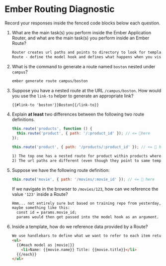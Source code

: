 # Ember Routing Diagnostic

Record your responses inside the fenced code blocks below each question.

1.  What are the main task(s) you perform inside the Ember Application Router,
    and what are the main task(s) you perform inside an Ember Route?

    ```md
    Router creates url paths and points to directory to look for template in.
    Route - define the model hook and defines what happens when you visit that URL route.
    ```

1.  What is the command to generate a route named `boston` nested under
    `campus`?

    ```md
    ember generate route campus/boston
    ```

1.  Suppose you have a nested route at the URL `/campus/boston`. How would you
    use the `link-to` helper to generate an appropriate link?

    ```md
    {{#link-to 'boston'}}Boston{{/link-to}}
    ```

1.  Explain **at least** two differences between the following two route
    definitions.

    ```js
    this.route('products', function () {
      this.route('product', { path: '/:product_id' }); // <= 👀here
    });

    this.route('product', { path: '/products/:product_id' }); // <= 👀 here
    ```

    ```md
    1) The top one has a nested route for product within products whereas bottom one does not.
    2) The url paths are different (even though they point to same template directory)

    ```

1.  Suppose we have the following route definition:

    ```js
    this.route('movie', { path: '/movies/:movie_id' }); // <= 👀 here
    ```

    If we navigate in the browser to `/movies/123`, how can we reference the
    value `'123'` inside a Route?

    ```md
    Hmm... not entirely sure but based on training repo from yesterday,
    maybe something like this:
      const id = params.movie_id;
      params would then get passed into the model hook as an argument.
    ```

1.  Inside a template, how do we reference data provided by a Route?

    ```md
    We use handlebars to define what we want to refer to each item returned by the model as. For example, with movies (assuming that movies have a name and title attribute):
    <ul>
      {{#each model as |movie|}}
        <li>Name: {{movie.name}} Title: {{movie.title}}</li>
      {{/each}}
    </ul>
    ```
